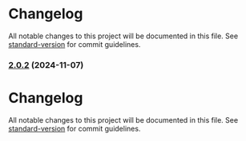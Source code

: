 # Changelog

All notable changes to this project will be documented in this file. See [standard-version](https://github.com/conventional-changelog/standard-version) for commit guidelines.

### [2.0.2](https://github.com/jeffnawroth/jeffnawroth.me/compare/v2.0.1...v2.0.2) (2024-11-07)

# Changelog

All notable changes to this project will be documented in this file. See [standard-version](https://github.com/conventional-changelog/standard-version) for commit guidelines.
